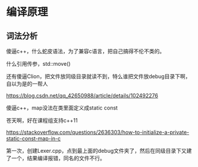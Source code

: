 # 编译原理

## 词法分析

傻逼c++，什么蛇皮语法，为了兼容c语言，把自己搞得不伦不类的。

什么引用传参，std::move()

还有傻逼Clion，把文件放同级目录就读不到，特么谁把文件放debug目录下啊，自以为是的一帮人

https://blog.csdn.net/qq_42650988/article/details/102492276

傻逼c++，map没法在类里面定义成static const

苍天啊，好在课程组支持c++11

https://stackoverflow.com/questions/2636303/how-to-initialize-a-private-static-const-map-in-c



第一次，创建Lexer.cpp，点到最上面的debug文件夹了，然后在同级目录下又建了一个，结果编译报错，同名的文件不行。

